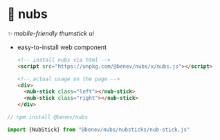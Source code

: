 
🔘 nubs
=======

*✨ mobile-friendly thumstick ui*

- easy-to-install web component
  ```html
  <!-- install nubs via html -->
  <script src="https://unpkg.com/@benev/nubs/x/nubs.js"></script>

  <!-- actual usage on the page -->
  <div>
    <nub-stick class="left"></nub-stick>
    <nub-stick class="right"></nub-stick>
  </div>
  ```

```js
// npm install @benev/nubs

import {NubStick} from "@benev/nubs/nubsticks/nub-stick.js"
```
